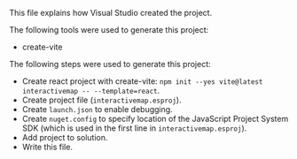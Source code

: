 This file explains how Visual Studio created the project.

The following tools were used to generate this project:
- create-vite

The following steps were used to generate this project:
- Create react project with create-vite: `npm init --yes vite@latest interactivemap -- --template=react`.
- Create project file (`interactivemap.esproj`).
- Create `launch.json` to enable debugging.
- Create `nuget.config` to specify location of the JavaScript Project System SDK (which is used in the first line in `interactivemap.esproj`).
- Add project to solution.
- Write this file.
